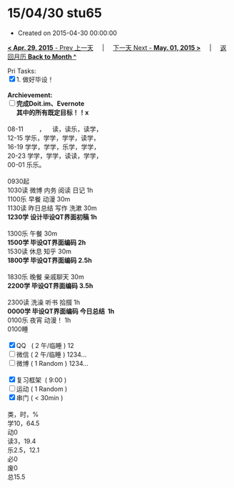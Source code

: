 # 15/04/30 stu65

- Created on 2015-04-30 00:00:00

[**< Apr. 29, 2015** - Prev 上一天](_archived/lifelogs/2015/04/d29.md) &nbsp; &nbsp; | &nbsp; &nbsp; [下一天 Next - **May. 01, 2015 >**](_archived/lifelogs/2015/05/d01.md) &nbsp; &nbsp; |  &nbsp; &nbsp; [返回月历 **Back to Month ^**](_archived/lifelogs/2015/04/index.md)
<br/><div>Pri Tasks:<br clear="none"/><input type="checkbox" checked="true" />1. 做好毕设！</div>    <div><br clear="none"/></div>    <div><strong>Archievement:</strong></div>    <div><strong><input type="checkbox" />完成Doit.im、</strong><strong>Evernote</strong></div>    <div><strong>      其中的</strong><strong>所有</strong><strong>既定目标！！x</strong></div>    <div>        <div><br clear="none"/></div>08-11         ，    读，读乐，读学，<br clear="none"/>12-15 学乐，学学，学学，读学，<br clear="none"/>16-19 学学，学学，乐学，学学，<br clear="none"/>20-23 学学，学学，读读，学学，    </div>    <div>00-01 乐乐。        <div><br clear="none"/></div>0930起<br clear="none"/>1030读 微博 内务 阅读 日记 1h    </div>    <div>1100乐 早餐 动漫 30m</div>    <div>1130读 昨日总结 写作 洗漱 30m</div>    <div><strong>1230学 <span>设计毕设</span>QT界面初稿 1h</strong>        <div><br clear="none"/></div>1300乐 午餐 30m    </div>    <div><strong>1500学 毕设QT界面编码 2h</strong></div>    <div>1530读 休息 知乎 30m</div>    <div><strong>1800学 毕设QT界面编码 2.5h</strong>        <div><br clear="none"/></div>1830乐 晚餐 亲戚聊天 30m    </div>    <div><strong>2200学 毕设QT界面编码 3.5h</strong><br clear="none"/>        <div><br clear="none"/></div>2300读 洗澡 听书 拾掇 1h    </div>    <div><strong>0000学 毕设QT界面编码 今日总结  1h</strong></div>    <div>0100乐 夜宵 动漫！ 1h</div>    <div>0100睡</div>    <div><br clear="none"/></div>    <div><input type="checkbox" checked="true" />QQ   ( 2 午/临睡 ) 12<br clear="none"/><input type="checkbox" />微信 ( 2 午/临睡 ) 1234…</div>    <div><input type="checkbox" />微博 ( 1 Random ) 1234…</div>    <div><br clear="none"/></div>    <div><input type="checkbox" checked="true" />复习框架  ( 9:00 ) <br clear="none"/></div>    <div><input type="checkbox" />运动 ( 1 Random ) </div>    <div><input type="checkbox" checked="true" />串门 ( < 30min ) </div>    <div>        <div><br clear="none"/></div>类，时，%<br clear="none"/>学10，64.5<br clear="none"/>动0<br clear="none"/>读3，19.4<br clear="none"/>乐2.5，12.1<br clear="none"/>必0<br clear="none"/>废0<br clear="none"/>总15.5</div>
